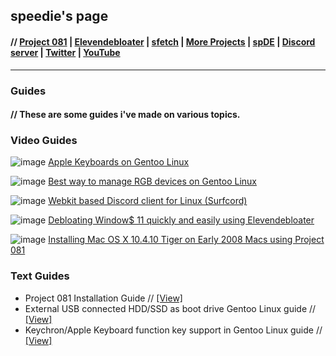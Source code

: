 ## speedie's page 

#### // [Project 081](https://p081.github.io) | [Elevendebloater](https://github.com/speediegamer/elevendebloater) | [sfetch](https://spdgmr.github.io/sfetch) | [More Projects](https://spdgmr.github.io/projects) | [spDE](https://speedie-de.github.io) | [Discord server](https://ffdiscord.github.io) | [Twitter](https://nitter.net/spdgmr) | [YouTube](https://invidious.namazso.eu/speedie)
--------------

### Guides

#### // These are some guides i've made on various topics.

### Video Guides
![image](https://user-images.githubusercontent.com/71722170/156640135-eaa318cb-cfd6-439d-b088-08d1de839c8d.png)
[Apple Keyboards on Gentoo Linux](https://invidious.namazso.eu/watch?v=l3lQudl2nas)

![image](https://user-images.githubusercontent.com/71722170/156640315-98692fe4-ab42-4c54-9340-2fbfca410e75.png)
[Best way to manage RGB devices on Gentoo Linux](https://invidious.namazso.eu/watch?v=A53sx4QXX1M)

![image](https://user-images.githubusercontent.com/71722170/156640535-220a67b9-b284-42c0-a243-0c6de3dee962.png)
[Webkit based Discord client for Linux (Surfcord)](https://invidious.namazso.eu/watch?v=nhBD9YtLW_s)

![image](https://user-images.githubusercontent.com/71722170/156640864-840c2154-dcbe-4bc4-b157-9d60a17969c7.png)
[Debloating Window$ 11 quickly and easily using Elevendebloater](https://invidious.namazso.eu/watch?v=f-wcbHPPbkY)

![image](https://user-images.githubusercontent.com/71722170/156641390-7cb07870-91b1-41ed-b2ce-480763698991.png)
[Installing Mac OS X 10.4.10 Tiger on Early 2008 Macs using Project 081](https://invidious.namazso.eu/watch?v=ch_eIXkctLg)

### Text Guides
- Project 081 Installation Guide // [[View]](https://p081.github.io/installguide)
- External USB connected HDD/SSD as boot drive Gentoo Linux guide // [[View]](https://gist.github.com/speediegamer/c4ab5f82b87859653107412de17d183f)
- Keychron/Apple Keyboard function key support in Gentoo Linux guide // [[View]](https://gist.github.com/speediegamer/833db7e8f97c6a4a7fcd61868b5bbc9c)
